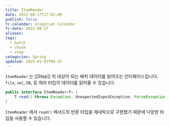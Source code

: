 ```yaml
---
title: ItemReader
date: 2022-08-17T17:01:00
publish: false
fc-calendar: Gregorian Calendar
fc-date: 2022-08-17
aliases: 
tags:
  - batch
  - chunk
  - step
categories: Spring
updated: 2025-01-07T00:35
---
```


`ItemReader` 는 [[Step]] 의 대상이 되는 배치 데이터를 읽어오는 인터페이스입니다. `file`, `xml`, `DB`, 등 여러 타입의 데이터를 읽어올 수 있습니다.

```java
public interface ItemReader<T> {
    T read() throws Exception, UnexpectedInputException, ParseException, NonTransientResourceException;
}
```

`ItemReader` 에서 `read()` 메서드의 반환 타입을 제네릭으로 구현했기 때문에 다양한 타입을 사용할 수 있습니다.
